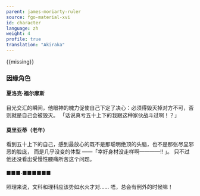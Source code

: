 ```yaml
---
parent: james-moriarty-ruler
source: fgo-material-xvi
id: character
language: zh
weight: 4
profile: true
translation: "Akiraka"
---
```


{{missing}}

### 因缘角色

#### 夏洛克·福尔摩斯

目光交汇的瞬间，他眼神的魄力促使自己下定了决心：必须得毁灭掉对方不可，否则就是自己会被毁灭。
「话说真亏五十上下的我跟这种家伙战斗过啊！？」

#### 莫里亚蒂（老年）

看到五十上下的自己，感到最放心的既不是那聪明绝顶的头脑，也不是那张尽显邪恶的脸庞，
而是几乎没变的体型
——「幸好身材没走样啊————!! 」。
只不过他还没看出受慢性腰痛所苦这个问题。

#### ■■■·■■■■■■

照理来说，文科和理科应该势如水火才对……
唔，总会有例外的时候嘛！
